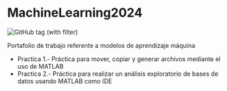 # MachineLearning2024

![GitHub tag (with filter)](https://img.shields.io/github/v/tag/:user/:repo)

Portafolio de trabajo referente a modelos de aprendizaje máquina

- Practica 1.- Práctica para mover, copiar y generar archivos mediante el uso de MATLAB
- Practica 2.- Práctica para realizar un análisis exploratorio de bases de datos usando MATLAB como IDE